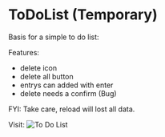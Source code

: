 # ToDoList (Temporary)

Basis for a simple to do list:

Features: 
- delete icon
- delete all button
- entrys can added with enter
- delete needs a confirm (Bug)

FYI: 
Take care, reload will lost all data. 


Visit: ![To Do List]("https://itsanytime.github.io/ToDoList/todo.html")
